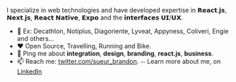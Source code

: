 I specialize in web technologies and have developed expertise in 𝗥𝗲𝗮𝗰𝘁.𝗷𝘀, 𝗡𝗲𝘅𝘁.𝗷𝘀, 𝗥𝗲𝗮𝗰𝘁 𝗡𝗮𝘁𝗶𝘃𝗲, 𝗘𝘅𝗽𝗼 and the 𝗶𝗻𝘁𝗲𝗿𝗳𝗮𝗰𝗲𝘀 𝗨𝗜/𝗨𝗫. 

- 👔 Ex: Decathlon, Notiplus, Diagoriente, Lyveat, Appyness, Coliveri, Engie and others...
- ❤️ Open Source, Travelling, Running and Bike.
- 💬 Ping me about **integration**, **design**, **branding**, **react.js**, **business**.
- 📫 Reach me: [twitter.com/sueur_brandon](https://twitter.com/sueur_brandon).
⏤ Learn more about me, on [LinkedIn](https://www.linkedin.com/in/brandonsueur/)
